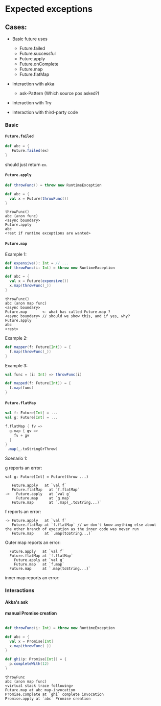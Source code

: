 # Expected exceptions

## Cases:
 - Basic future uses
   - Future.failed
   - Future.successful
   - Future.apply
   - Future.onComplete
   - Future.map
   - Future.flatMap

 - Interaction with akka
   - ask-Pattern (Which source pos asked?)
 - Interaction with Try
 - Interaction with third-party code

### Basic

#### `Future.failed`

```scala
def abc = {
   Future.failed(ex)
}
```

should just return `ex`.

#### `Future.apply`

```scala
def throwFunc() = throw new RuntimeException

def abc = {
  val x = Future(throwFunc())
}
```

```
throwFunc()
abc (anon func)
<async boundary>
Future.apply
abc
<rest if runtime exceptions are wanted>
```

#### `Future.map`

Example 1:

```scala
def expensive(): Int = // ...
def throwFunc(i: Int) = throw new RuntimeException

def abc = {
  val x = Future(expensive())
  x.map(throwFunc(_))
}
```

```
throwFunc()
abc (anon map func)
<async boundary>
Future.map       <- what has called Future.map ?
<async boundary> // should we show this, and if yes, why?
Future.apply
abc
<rest>
```

Example 2:

```scala
def mapper(f: Future[Int]) = {
  f.map(throwFunc(_))
}
```

Example 3:

```scala
val func = (i: Int) => throwFunc(i)

def mapped(f: Future[Int]) = {
  f.map(func)
}
```

#### `Future.flatMap`

```scala
val f: Future[Int] = ...
val g: Future[Int] = ...

f.flatMap { fv =>
  g.map { gv =>
    fv + gv
  }
}
 .map(_.toStringOrThrow)
```

Scenario 1:

g reports an error:

```
val g: Future[Int] = Future(throw ...)

   Future.apply   at `val f`
   Future.flatMap   at `f.flatMap`
->   Future.apply   at `val g`
     Future.map     at `g.map`
   Future.map       at `.map(_.toString...)`
```

f reports an error:

```
-> Future.apply   at `val f`
   Future.flatMap at `f.flatMap` // we don't know anything else about the other branch of execution as the inner code was never run
   Future.map     at `.map(toString...)`
```

Outer map reports an error:

```
  Future.apply   at `val f`
  Future.flatMap at `f.flatMap`
    Future.apply at `val g`
    Future.map   at `f.map`
  Future.map     at `.map(toString...)`
```

inner map reports an error:


### Interactions

#### Akka's ask

#### manual Promise creation

```scala

def throwFunc(i: Int) = throw new RuntimeException

def abc = {
  val x = Promise[Int]
  x.map(throwFunc(_))
}

def ghi(p: Promise[Int]) = {
  p.completeWith(12)
}
```

```
throwFunc
abc (anon map func)
<virtual stack trace following>
Future.map at abc map-invocation
Promise.complete at `ghi` complete invocation
Promise.apply at `abc` Promise creation
```